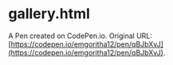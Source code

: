 # gallery.html

A Pen created on CodePen.io. Original URL: [https://codepen.io/emgoritha12/pen/qBJbXvJ](https://codepen.io/emgoritha12/pen/qBJbXvJ).

